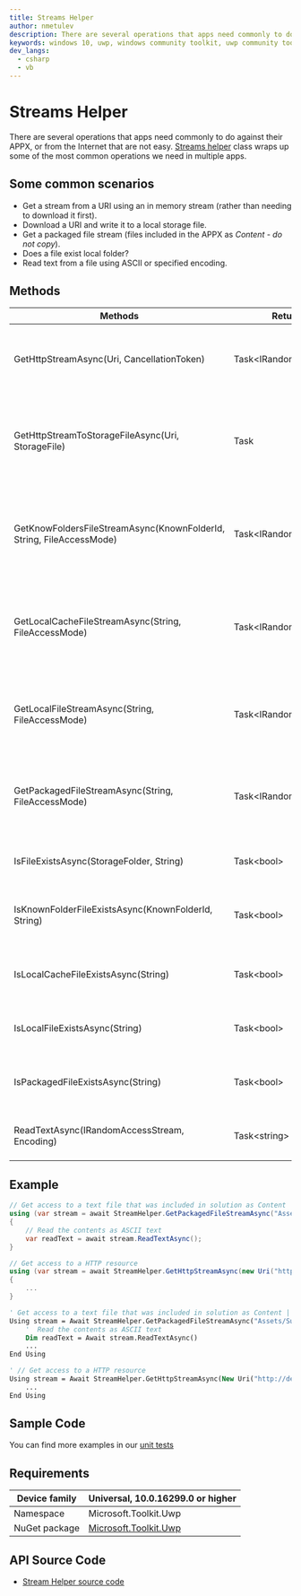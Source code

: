 ```yaml
---
title: Streams Helper
author: nmetulev
description: There are several operations that apps need commonly to do against their APPX, or from the Internet that are not easy.  This helper class wraps up some of the most common operations we need in multiple apps.
keywords: windows 10, uwp, windows community toolkit, uwp community toolkit, uwp toolkit, Streams
dev_langs:
  - csharp
  - vb
---
```


# Streams Helper

There are several operations that apps need commonly to do against their APPX, or from the Internet that are not easy.  [Streams helper](https://docs.microsoft.com/dotnet/api/microsoft.toolkit.uwp.helpers.streamhelper) class wraps up some of the most common operations we need in multiple apps.

## Some common scenarios

* Get a stream from a URI using an in memory stream (rather than needing to download it first).
* Download a URI and write it to a local storage file.
* Get a packaged file stream (files included in the APPX as *Content - do not copy*).
* Does a file exist local folder?
* Read text from a file using ASCII or specified encoding.

## Methods

|                               Methods                                |        Return Type        |                                    Description                                     |
|----------------------------------------------------------------------|---------------------------|------------------------------------------------------------------------------------|
|              GetHttpStreamAsync(Uri, CancellationToken)              | Task\<IRandomAccessStream> |               Get the response stream returned by a HTTP get request               |
|          GetHttpStreamToStorageFileAsync(Uri, StorageFile)           |           Task            | Get the response stream returned by a HTTP get request and save it to a local file |
| GetKnowFoldersFileStreamAsync(KnownFolderId, String, FileAccessMode) | Task\<IRandomAccessStream> |    Return a stream to a specified file from the application local cache folder     |
|         GetLocalCacheFileStreamAsync(String, FileAccessMode)         | Task\<IRandomAccessStream> |    Return a stream to a specified file from the application local cache folder     |
|           GetLocalFileStreamAsync(String, FileAccessMode)            | Task\<IRandomAccessStream> |       Return a stream to a specified file from the application local folder        |
|          GetPackagedFileStreamAsync(String, FileAccessMode)          | Task\<IRandomAccessStream> |          Return a stream to a specified file from the installation folder          |
|               IsFileExistsAsync(StorageFolder, String)               |        Task\<bool>         |               Test if a file exists in the application local folder                |
|         IsKnownFolderFileExistsAsync(KnownFolderId, String)          |        Task\<bool>         |            Test if a file exists in the application local cache folder             |
|                 IsLocalCacheFileExistsAsync(String)                  |        Task\<bool>         |            Test if a file exists in the application local cache folder             |
|                    IsLocalFileExistsAsync(String)                    |        Task\<bool>         |               Test if a file exists in the application local folder                |
|                  IsPackagedFileExistsAsync(String)                   |        Task\<bool>         |            Test if a file exists in the application installation folder            |
|             ReadTextAsync(IRandomAccessStream, Encoding)             |       Task\<string>        |                          Read stream content as a string                           |

## Example

```csharp
// Get access to a text file that was included in solution as Content | do not copy local
using (var stream = await StreamHelper.GetPackagedFileStreamAsync("Assets/Sub/test.txt"))
{
    // Read the contents as ASCII text
    var readText = await stream.ReadTextAsync();
}

// Get access to a HTTP resource
using (var stream = await StreamHelper.GetHttpStreamAsync(new Uri("http://dev.windows.com")))
{
    ...
}
```

```vb
' Get access to a text file that was included in solution as Content | do not copy local
Using stream = Await StreamHelper.GetPackagedFileStreamAsync("Assets/Sub/test.txt")
    '  Read the contents as ASCII text
    Dim readText = Await stream.ReadTextAsync()
    ...
End Using

' // Get access to a HTTP resource
Using stream = Await StreamHelper.GetHttpStreamAsync(New Uri("http://dev.windows.com"))
    ...
End Using
```

## Sample Code

You can find more examples in our [unit tests](https://github.com/Microsoft/WindowsCommunityToolkit//blob/master/UnitTests/UnitTests.UWP/Helpers/Test_StreamHelper.cs)

## Requirements

| Device family | Universal, 10.0.16299.0 or higher |
| --- | --- |
| Namespace | Microsoft.Toolkit.Uwp |
| NuGet package | [Microsoft.Toolkit.Uwp](https://www.nuget.org/packages/Microsoft.Toolkit.Uwp/) |

## API Source Code

* [Stream Helper source code](https://github.com/Microsoft/WindowsCommunityToolkit//blob/master/Microsoft.Toolkit.Uwp/Helpers/StreamHelper.cs)
